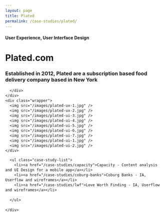 ```yaml
---
layout: page
title: Plated
permalink: /case-studies/plated/
---
```


<div class="case-studies">
  <div class="page-content">
    <div class="wrapper">
      <div class="half page-heading">
        <h4>User Experience, User Interface Design</h4>
        <h1>Plated.com</h1>
        <h3>Established in 2012, Plated are a subscription based food delivery company based in New York</h3>

      </div>
    </div>
    <div class="wrapper">
      <img src="/images/plated-ux-1.jpg" />
      <img src="/images/plated-ux-2.jpg" />
      <img src="/images/plated-ui-3.jpg" />
      <img src="/images/plated-ui-4.jpg" />
      <img src="/images/plated-ui-5.jpg" />
      <img src="/images/plated-ui-6.jpg" />
      <img src="/images/plated-ui-7.jpg" />
      <img src="/images/plated-ui-1.jpg" />
      <img src="/images/plated-ui-2.jpg" />
    </div>

  </div>

  <div class="page-content">
    <div class="wrapper">

      <ul class="case-study-list">
        <li><a href="/case-studies/capacity">Capacity - Content analysis and UI Design for a mobile app</a></li>
        <li><a href="/case-studies/coburg-banks">Coburg Banks - IA, Userflow and wireframes</a></li>
        <li><a href="/case-studies/lwf">Love Worth Finding - IA, Userflow and wireframes</a></li>

      </ul>

    </div>
  </div>

</div>
